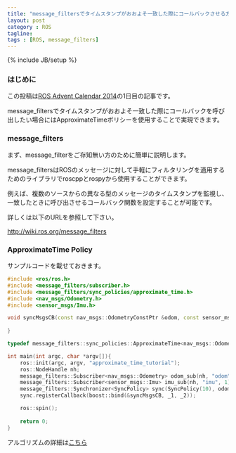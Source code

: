 ```yaml
---
title: "message_filtersでタイムスタンプがおおよそ一致した際にコールバックさせる方法"
layout: post
category : ROS
tagline:
tags : [ROS, message_filters]
---
```


{% include JB/setup %}

### はじめに

この投稿は[ROS Advent Calendar 2014](http://qiita.com/advent-calendar/2014/ros)の1日目の記事です。

message_filtersでタイムスタンプがおおよそ一致した際にコールバックを呼び出したい場合にはApproximateTimeポリシーを使用することで実現できます。

### message_filters

まず、message_filterをご存知無い方のために簡単に説明します。

message_filtersはROSのメッセージに対して手軽にフィルタリングを適用するためのライブラリでroscppとrospyから使用することができます。

例えば、複数のソースからの異なる型のメッセージのタイムスタンプを監視し、一致したときに呼び出させるコールバック関数を設定することが可能です。

詳しくは以下のURLを参照して下さい。 

http://wiki.ros.org/message_filters

### ApproximateTime Policy

サンプルコードを載せておきます。

```cpp
#include <ros/ros.h>
#include <message_filters/subscriber.h>
#include <message_filters/sync_policies/approximate_time.h>
#include <nav_msgs/Odometry.h>
#include <sensor_msgs/Imu.h>

void syncMsgsCB(const nav_msgs::OdometryConstPtr &odom, const sensor_msgs::ImuConstPtr &imu){
    
}

typedef message_filters::sync_policies::ApproximateTime<nav_msgs::Odometry, sensor_msgs::Imu> SyncPolicy;

int main(int argc, char *argv[]){
    ros::init(argc, argv, "approximate_time_tutorial");
    ros::NodeHandle nh;
    message_filters::Subscriber<nav_msgs::Odometry> odom_sub(nh, "odom", 1);
    message_filters::Subscriber<sensor_msgs::Imu> imu_sub(nh, "imu", 1);
    message_filters::Synchronizer<SyncPolicy> sync(SyncPolicy(10), odom_sub, imu_sub);
    sync.registerCallback(boost::bind(&syncMsgsCB, _1, _2));

    ros::spin();
    
    return 0;
}

```

アルゴリズムの詳細は[こちら](http://wiki.ros.org/message_filters/ApproximateTime)

